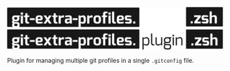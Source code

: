 <p align="center">
  <a href="#gh-dark-mode-only" target="_blank" rel="noopener noreferrer">
    <img src=".github/assets/night.svg" alt="git-extra-profiles.plugin.zsh">
  </a>

  <a href="#gh-light-mode-only" target="_blank" rel="noopener noreferrer">
    <img src=".github/assets/day.svg" alt="git-extra-profiles.plugin.zsh">
  </a>
</p>

Plugin for managing multiple git profiles in a single `.gitconfig` file.
